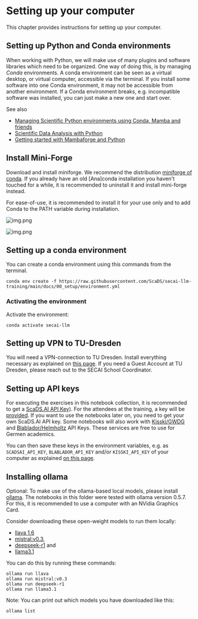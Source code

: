 # Setting up your computer

This chapter provides instructions for setting up your computer.

## Setting up Python and Conda environments

When working with Python, we will make use of many plugins and software libraries which need to be organized.
One way of doing this, is by managing *Conda* environments.
A conda environment can be seen as a virtual desktop, or virtual computer, accessible via the terminal. 
If you install some software into one Conda environment, it may not be accessible from another environment. 
If a Conda environment breaks, e.g. incompatible software was installed, you can just make a new one and start over.

See also
* [Managing Scientific Python environments using Conda, Mamba and friends](https://focalplane.biologists.com/2022/12/08/managing-scientific-python-environments-using-conda-mamba-and-friends/)
* [Scientific Data Analysis with Python](https://youtu.be/MOEPe9TGBK0)
* [Getting started with Mambaforge and Python](https://biapol.github.io/blog/mara_lampert/getting_started_with_mambaforge_and_python/readme.html)

## Install Mini-Forge
Download and install miniforge. We recommend the distribution [miniforge of conda](https://conda-forge.org/download/). If you already have an old [Ana]conda installation you haven't touched for a while, it is recommended to uninstall it and install mini-forge instead.

For ease-of-use, it is recommended to install it for your use only and to add Conda to the PATH variable during installation.

![img.png](miniforge1.png)

![img.png](miniforge2.png)

## Setting up a conda environment

You can create a conda environment using this commands from the terminal.

```
conda env create -f https://raw.githubusercontent.com/ScaDS/secai-llm-training/main/docs/00_setup/environment.yml
```

### Activating the environment
Activate the environment:
```
conda activate secai-llm
```

## Setting up VPN to TU-Dresden

You will need a VPN-connection to TU Dresden. Install everything necessary as explained on [this page](https://tu-dresden.de/zih/dienste/service-katalog/arbeitsumgebung/zugang_datennetz/vpn). If you need a Guest Account at TU Dresden, please reach out to the SECAI School Coordinator.


## Setting up API keys

For executing the exercises in this notebook collection, it is recommended to get a [ScaDS.AI API Key](https://llm.scads.ai/)). For the attendees at the training, a key will be [provided](api_key.zip). If you want to use the notebooks later on, you need to get your own ScaDS.AI API key. Some notebooks will also work with [Kisski/GWDG](https://kisski.gwdg.de/en/leistungen/2-02-llm-service/) and [Blablador/Helmholtz](https://sdlaml.pages.jsc.fz-juelich.de/ai/guides/blablador_api_access/) API Keys. These services are free to use for Germen academics.

You can then save these keys in the environment variables, e.g. as `SCADSAI_API_KEY`, `BLABLADOR_API_KEY` and/or `KISSKI_API_KEY` of your computer as explained [on this page](https://help.openai.com/en/articles/5112595-best-practices-for-api-key-safety).


## Installing ollama

Optional: To make use of the ollama-based local models, please install [ollama](https://ollama.com/download). The notebooks in this folder were tested with ollama version 0.5.7. For this, it is recommended to use a computer with an NVidia Graphics Card.

Consider downloading these open-weight models to  run them locally:

* [llava 1.6](https://ollama.com/library/llava)
* [mistral:v0.3](https://ollama.com/library/mistral:v0.3),
* [deepseek-r1](https://ollama.com/library/deepseek-r1) and
* [llama3.1](https://ollama.com/library/llama3.1)

You can do this by running these commands:
```
ollama run llava
ollama run mistral:v0.3
ollama run deepseek-r1
ollama run llama3.1
```

Note: You can print out which models you have downloaded like this:
```
ollama list
```